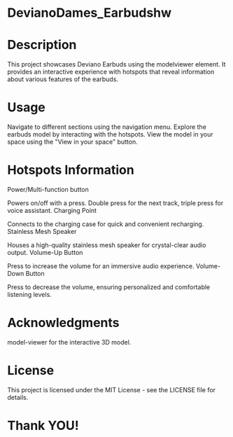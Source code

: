 # DevianoDames_Earbudshw

# Description
This project showcases Deviano Earbuds using the modelviewer element. It provides an interactive experience with hotspots that reveal information about various features of the earbuds.

# Usage
Navigate to different sections using the navigation menu.
Explore the earbuds model by interacting with the hotspots.
View the model in your space using the "View in your space" button.

# Hotspots Information
Power/Multi-function button

Powers on/off with a press.
Double press for the next track, triple press for voice assistant.
Charging Point

Connects to the charging case for quick and convenient recharging.
Stainless Mesh Speaker

Houses a high-quality stainless mesh speaker for crystal-clear audio output.
Volume-Up Button

Press to increase the volume for an immersive audio experience.
Volume-Down Button

Press to decrease the volume, ensuring personalized and comfortable listening levels.

# Acknowledgments
model-viewer for the interactive 3D model.
# License
This project is licensed under the MIT License - see the LICENSE file for details.

# Thank YOU!




